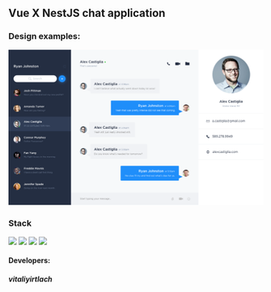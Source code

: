 ## Vue X NestJS chat application 

### Design examples:
<img src="./assets/chat-design.png" />

### Stack
<img width="50px" src="https://miro.medium.com/max/400/1*wqYF-8Dmh7LhtLkKfERc3Q.png" />  <img width="50px" src="https://hsto.org/getpro/habr/post_images/d11/98b/ac8/d1198bac8e4ced0d89d5e5983061f418.png" />  <img width="50px" src="https://upload.wikimedia.org/wikipedia/commons/2/29/Postgresql_elephant.svg" />      <img width="50px" src="https://cdn.iconscout.com/icon/free/png-512/nodejs-2-226035.png" />


#### Developers:
##### vitaliyirtlach
<!-- ##### vladisnan -->